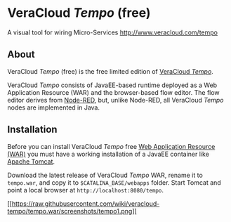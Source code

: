 # VeraCloud _Tempo_ (free)
A visual tool for wiring Micro-Services http://www.veracloud.com/tempo

## About

VeraCloud _Tempo_ (free) is the free limited edition of [VeraCloud _Tempo_](http://www.veracloud.com/tempo).

VeraCloud _Tempo_ consists of JavaEE-based runtime deployed as a Web Application Resource (WAR) and the browser-based flow editor. The flow editor derives from [Node-RED](https://nodered.org), but, unlike Node-RED, all VeraCloud _Tempo_ nodes are implemented in Java.

## Installation

Before you can install VeraCloud _Tempo_ free [Web Application Resource (WAR)](https://en.wikipedia.org/wiki/WAR_(file_format)) you must have a working installation of a JavaEE container like [Apache Tomcat](https://tomcat.apache.org/download-90.cgi).

Download the latest release of VeraCloud _Tempo_ WAR, rename it to `tempo.war`, and copy it to `$CATALINA_BASE/webapps` folder. Start Tomcat and point a local browser at `http://localhost:8080/tempo`.

[[https://raw.githubusercontent.com/wiki/veracloud-tempo/tempo.war/screenshots/tempo1.png]]
